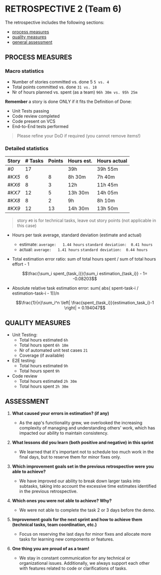 RETROSPECTIVE 2 (Team 6)
=====================================

The retrospective includes the following
sections:

- [process measures](#process-measures)
- [quality measures](#quality-measures)
- [general assessment](#assessment)

## PROCESS MEASURES 

### Macro statistics

- Number of stories committed vs. done 5 `5 vs. 4`
- Total points committed vs. done `31 vs. 18`
- Nr of hours planned vs. spent (as a team) `96h 30m vs. 95h 25m`

**Remember** a story is done ONLY if it fits the Definition of Done:
 
- Unit Tests passing 
- Code review completed 
- Code present on VCS 
- End-to-End tests performed 

> Please refine your DoD if required (you cannot remove items!) 

### Detailed statistics

| Story  | # Tasks | Points | Hours est. | Hours actual |
|--------|---------|--------|------------|--------------|
| _#0_   |     17    |       |      39h    |         39h 55m   |
|  _#KX5_    |     6    |     8   |     8h 30m       |     7h 40m         |
|  _#KX6_    |     8    |    3    |    12h        |        11h 45m      |
|  _#KX7_    |     12    |    5    |      13h 30m      |       14h 05m       |
|  _#KX8_    |      8   |     2   |      9h      |        8h 10m      |
|  _#KX9_    |      12   |    13    |       14h 30m     |     13h 50m         |

> story `#0` is for technical tasks, leave out story points (not applicable in this case)

- Hours per task average, standard deviation (estimate and actual)
  - estimate: `average:   1.44 hours` `standard deviation:  0.41 hours`
  - actual: `average:   1.41 hours` `standard deviation:  0.44 hours`
- Total estimation error ratio: sum of total hours spent / sum of total hours effort - 1

    $$\frac{\sum_i spent_{task_i}}{\sum_i estimation_{task_i}} - 1= -0.08203$$
    
- Absolute relative task estimation error: sum( abs( spent-task-i / estimation-task-i - 1))/n

    $$\frac{1}{n}\sum_i^n \left| \frac{spent_{task_i}}{estimation_task_i}-1 \right| = 0.194047$$
  
## QUALITY MEASURES 

- Unit Testing:
  - Total hours estimated `6h`
  - Total hours spent `6h 10m`
  - Nr of automated unit test cases `21`
  - Coverage (if available) 
- E2E testing:
  - Total hours estimated `9h`
  - Total hours spent `9h`
- Code review 
  - Total hours estimated `2h 30m`
  - Total hours spent `2h 30m`
  

## ASSESSMENT

1. **What caused your errors in estimation? (if any)**
   - As the app's functionality grew, we overlooked the increasing complexity of managing and understanding others' work, which has impacted our ability to maintain consistency.


2. **What lessons did you learn (both positive and negative) in this sprint**
   - We learned that it's important not to schedule too much work in the final days, but to reserve them for minor fixes only.

3. **Which improvement goals set in the previous retrospective were you able to achieve?**
   - We have improved our ability to break down larger tasks into subtasks, taking into account the excessive time estimates identified in the previous retrospective.

4. **Which ones you were not able to achieve? Why?**
   - We were not able to complete the task 2 or 3 days before the demo.

5. **Improvement goals for the next sprint and how to achieve them (technical tasks, team coordination, etc.)**
   - Focus on reserving the last days for minor fixes and allocate more tasks for learning new components or features.

6. **One thing you are proud of as a team!**
   - We stay in constant communication for any technical or organizational issues. Additionally, we always support each other with features related to code or clarifications of tasks.
